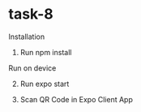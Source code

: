 # task-8
Installation

  1. Run  npm install
  
Run on device

  2. Run expo start
  
  3. Scan QR Code in Expo Client App
